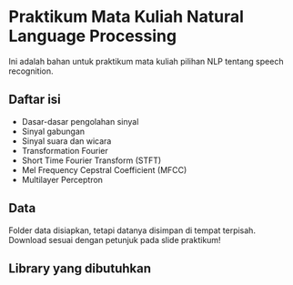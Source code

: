 # Praktikum Mata Kuliah Natural Language Processing
Ini adalah bahan untuk praktikum mata kuliah pilihan NLP tentang speech recognition.

## Daftar isi
- Dasar-dasar pengolahan sinyal
- Sinyal gabungan
- Sinyal suara dan wicara
- Transformation Fourier
- Short Time Fourier Transform (STFT)
- Mel Frequency Cepstral Coefficient (MFCC)
- Multilayer Perceptron

## Data
Folder data disiapkan, tetapi datanya disimpan di tempat terpisah. Download sesuai dengan petunjuk pada slide praktikum!

## Library yang dibutuhkan
